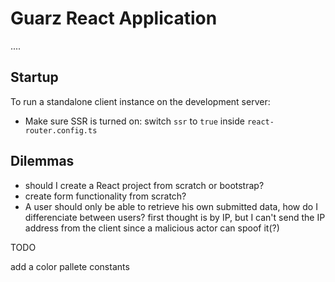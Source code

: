 # Guarz React Application

....

## Startup

To run a standalone client instance on the development server:

- Make sure SSR is turned on: switch `ssr` to `true` inside `react-router.config.ts`

## Dilemmas

- should I create a React project from scratch or bootstrap?
- create form functionality from scratch?
- A user should only be able to retrieve his own submitted data, how do I differenciate between users?
first thought is by IP, but I can't send the IP address from the client since a malicious actor can spoof it(?)


TODO

add a color pallete constants